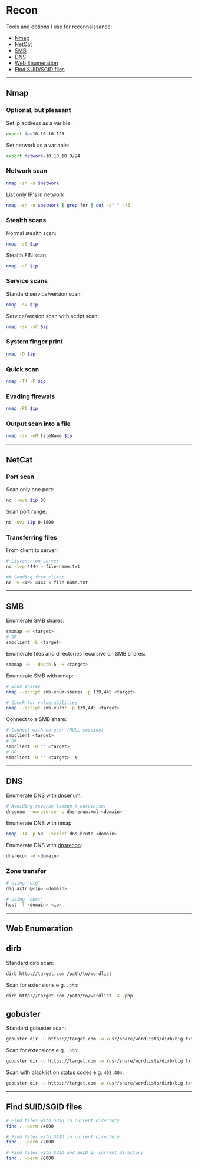 # Recon
Tools and options I use for reconnaissance:
- [Nmap](#nmap)
- [NetCat](#netcat)
- [SMB](#smb)
- [DNS](#dns)
- [Web Enumeration](#web-enumeration)
- [Find SUID/SGID files](#find-suidsgid-files)

----

## Nmap

### Optional, but pleasant
Set ip address as a varible:  
```bash
export ip=10.10.10.123
``` 

Set network as a variable:  
```bash
export network=10.10.10.0/24
```

### Network scan
```bash
nmap -sn -n $network
```

List only IP's in network
```bash
nmap -sn -n $network | grep for | cut -d" " -f5
```

### Stealth scans
Normal stealth scan:  
```bash
nmap -sS $ip
```

Stealth FIN scan:  
```bash
nmap -sF $ip
```

### Service scans
Standard service/version scan:  
```bash
nmap -sV $ip
```

Service/version scan with script scan:  
```bash
nmap -sV -sC $ip
```

### System finger print
```bash
nmap -O $ip
```

### Quick scan
```bash
nmap -T4 -F $ip
```

### Evading firewals
```bash
nmap -P0 $ip
```

### Output scan into a file
```bash
nmap -sV -oN fileName $ip
```

----

## NetCat

### Port scan

Scan only one port:  
```bash
nc  -nvz $ip 80
```

Scan port range:  
```bash
nc -nvz $ip 0-1000
```

### Transferring files
From client to server:  
```bash
# Listener on server
nc -lvp 4444 > file-name.txt

## Sending from client
nc -v <IP> 4444 < file-name.txt
```

----

## SMB
Enumerate SMB shares:
```bash
smbmap -H <target>
# OR
smbclient -L <target>
```

Enumerate files and directories recursive on SMB shares:
```bash
smbmap -R --depth 5 -H <target>
```

Enumerate SMB with nmap:
```bash
# Enum shares
nmap --script smb-enum-shares -p 139,445 <target>

# Check for vulnerabilities
nmap --script smb-vuln* -p 139,445 <target>
```

Connect to a SMB share:
```bash
# Connect with no user (NULL session)
smbclient <target>
# OR
smbclient -U "" <target>
# OR
smbclient -U "" <target> -N
```

----

## DNS
Enumerate DNS with [dnsenum](https://github.com/fwaeytens/dnsenum):
```bash
# Avoiding reverse lookup (–noreverse)
dnsenum --noreverse -o dns-enum.xml <domain>
```

Enumerate DNS with nmap:
```bash
nmap -T4 -p 53 --script dns-brute <domain>
```

Enumerate DNS with [dnsrecon](https://github.com/darkoperator/dnsrecon):
```bash
dnsrecon -d <domain>
```

### Zone transfer
```bash
# Using "dig"
dig axfr @<ip> <domain>

# Using "host"
host -l <domain> <ip>
```

----

## Web Enumeration

## dirb
Standard dirb scan:  
```bash
dirb http://target.com /path/to/wordlist
```

Scan for extensions e.g. `.php`:  
```bash
dirb http://target.com /path/to/wordlist -X .php
```

## gobuster
Standard gobuster scan:  
```bash
gobuster dir -u https://target.com -w /usr/share/wordlists/dirb/big.txt
```

Scan for extensions e.g. `.php`:  
```bash
gobuster dir -u https://target.com -w /usr/share/wordlists/dirb/big.txt -x .php
```

Scan with blacklist on status codes e.g. `403,404`:  
```bash
gobuster dir -u https://target.com -w /usr/share/wordlists/dirb/big.txt -b 403,404
```

----

## Find SUID/SGID files
```bash
# Find files with SUID in current directory
find . -perm /4000

# Find files with SGID in current directory
find . -perm /2000

# Find files with SUID and SGID in current directory
find . -perm /6000
```
